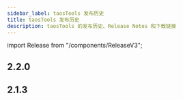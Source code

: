 ```yaml
---
sidebar_label: taosTools 发布历史
title: taosTools 发布历史
description: taosTools 的发布历史、Release Notes 和下载链接
---
```


import Release from "/components/ReleaseV3";

## 2.2.0

<Release type="tools" version="2.1.3" />

## 2.1.3

<Release type="tools" version="2.1.3" />
